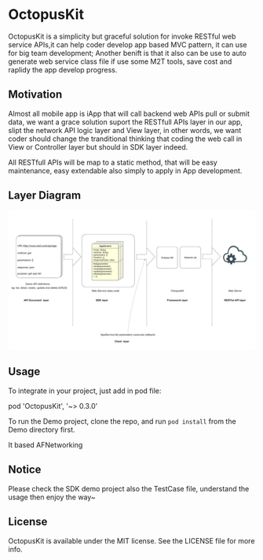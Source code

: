 # OctopusKit
OctopusKit is a simplicity but graceful solution for invoke RESTful web service APIs,it can help coder develop app based MVC pattern, it can use for big team development; Another benift is that it also can be use to auto generate web service class file if use some M2T tools, save cost and raplidy the app develop progress.

## Motivation

 Almost all mobile app is iApp that will call backend web APIs pull or submit data, we want a grace solution suport the RESTfull APIs layer in our app, slipt the network API logic layer and  View layer, in other words, we want coder should change the tranditional thinking that coding the web call in View or Controller layer but should in SDK layer indeed. 

 All RESTfull APIs will be map to a static method, that will be easy maintenance, easy extendable also simply to apply in App development.
 

## Layer Diagram

![image](img/layer.png?raw=true)


## Usage
To integrate in your project, just add in pod file:

  pod 'OctopusKit', '~> 0.3.0'


To run the Demo project, clone the repo, and run `pod install` from the Demo directory first.

It based AFNetworking

## Notice

Please check the SDK demo project also the TestCase file, understand the usage then enjoy the way~

## License

OctopusKit is available under the MIT license. See the LICENSE file for more info.
